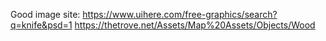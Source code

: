 Good image site:
https://www.uihere.com/free-graphics/search?q=knife&psd=1
https://thetrove.net/Assets/Map%20Assets/Objects/Wood
